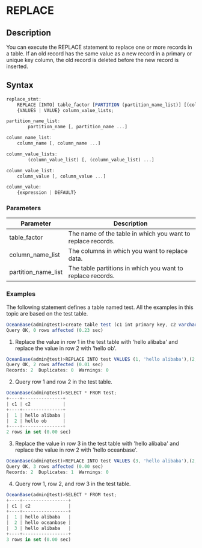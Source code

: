 REPLACE 
============================



Description 
--------------------

You can execute the REPLACE statement to replace one or more records in a table. If an old record has the same value as a new record in a primary or unique key column, the old record is deleted before the new record is inserted.

Syntax 
---------------

```javascript
replace_stmt:
    REPLACE [INTO] table_factor [PARTITION (partition_name_list)] [(column_name_list)]
    {VALUES | VALUE} column_value_lists;

partition_name_list:
        partition_name [, partition_name ...]

column_name_list:
    column_name [, column_name ...]

column_value_lists:
        (column_value_list) [, (column_value_list) ...]

column_value_list:
    column_value [, column_value ...]

column_value:
    {expression | DEFAULT}
```





### Parameters 



|    **Parameter**    |                       **Description**                       |
|---------------------|-------------------------------------------------------------|
| table_factor        | The name of the table in which you want to replace records. |
| column_name_list    | The columns in which you want to replace data.              |
| partition_name_list | The table partitions in which you want to replace records.  |



### Examples 

The following statement defines a table named test. All the examples in this topic are based on the test table.

```javascript
OceanBase(admin@test)>create table test (c1 int primary key, c2 varchar(40));
Query OK, 0 rows affected (0.23 sec)
```



1. Replace the value in row 1 in the test table with 'hello alibaba' and replace the value in row 2 with 'hello ob'.




```javascript
OceanBase(admin@test)>REPLACE INTO test VALUES (1, 'hello alibaba'),(2, 'hello ob');
Query OK, 2 rows affected (0.01 sec)
Records: 2  Duplicates: 0  Warnings: 0
```



2. Query row 1 and row 2 in the test table.




```javascript
OceanBase(admin@test)>SELECT * FROM test;
+----+---------------+
| c1 | c2            |
+----+---------------+
|  1 | hello alibaba |
|  2 | hello ob      |
+----+---------------+
2 rows in set (0.00 sec)
```



3. Replace the value in row 3 in the test table with 'hello alibaba' and replace the value in row 2 with 'hello oceanbase'.




```javascript
OceanBase(admin@test)>REPLACE INTO test VALUES (3, 'hello alibaba'),(2, 'hello oceanbase');
Query OK, 3 rows affected (0.00 sec)
Records: 2  Duplicates: 1  Warnings: 0
```



4. Query row 1, row 2, and row 3 in the test table.




```javascript
OceanBase(admin@test)>SELECT * FROM test;
+----+-----------------+
| c1 | c2              |
+----+-----------------+
|  1 | hello alibaba   |
|  2 | hello oceanbase |
|  3 | hello alibaba   |
+----+-----------------+
3 rows in set (0.00 sec)
```



